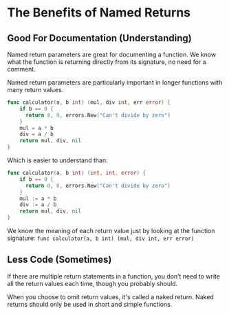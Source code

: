 # The Benefits of Named Returns
## Good For Documentation (Understanding)

Named return parameters are great for documenting a function. We know what the function is returning directly from its signature, no need for a comment.

Named return parameters are particularly important in longer functions with many return values.

```go
func calculator(a, b int) (mul, div int, err error) {
    if b == 0 {
      return 0, 0, errors.New("Can't divide by zero")
    }
    mul = a * b
    div = a / b
    return mul, div, nil
}
```

Which is easier to understand than:

```go
func calculator(a, b int) (int, int, error) {
    if b == 0 {
      return 0, 0, errors.New("Can't divide by zero")
    }
    mul := a * b
    div := a / b
    return mul, div, nil
}
```

We know the meaning of each return value just by looking at the function signature: `func calculator(a, b int) (mul, div int, err error)`

## Less Code (Sometimes)

If there are multiple return statements in a function, you don’t need to write all the return values each time, though you probably should.

When you choose to omit return values, it's called a naked return. Naked returns should only be used in short and simple functions.